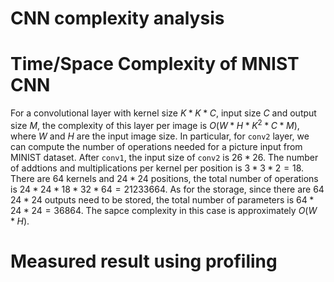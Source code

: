 # CNN complexity analysis

# Time/Space Complexity of MNIST CNN
For a convolutional layer with kernel size $K * K * C$, input size $C$ and output size $M$, the complexity of this layer per image is $O(W * H * K^2 * C * M)$, where $W$ and $H$ are the input image size. In particular, for `conv2` layer, we can compute the number of operations needed for a picture input from MINIST dataset. After `conv1`, the input size of `conv2` is $26 * 26$. The number of addtions and multiplications per kernel per position is $3*3 * 2 = 18$. There are $64$ kernels and $24 * 24$ positions, the total number of operations is $24 * 24 * 18 * 32 * 64 = 21233664$. As for the storage, since there are $64$ $24*24$ outputs need to be stored, the total number of parameters is $64 * 24 * 24 = 36864$. The sapce complexity in this case is approximately $O(W*H)$.

# Measured result using profiling


